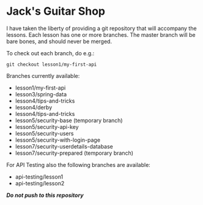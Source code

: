 # Jack's Guitar Shop

I have taken the liberty of providing a git repository that will accompany the lessons.
Each lesson has one or more branches. The master branch will be bare bones, and should never be merged.

To check out each branch, do e.g.:

```git checkout lesson1/my-first-api```

Branches currently available:

* lesson1/my-first-api
* lesson3/spring-data
* lesson4/tips-and-tricks
* lesson4/derby
* lesson4/tips-and-tricks
* lesson5/security-base (temporary branch)
* lesson5/security-api-key
* lesson5/security-users
* lesson5/security-with-login-page
* lesson7/security-userdetails-database
* lesson7/security-prepared (temporary branch)

For API Testing also the following branches are available:

* api-testing/lesson1
* api-testing/lesson2

***Do not push to this repository***